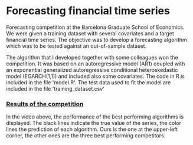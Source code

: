 # Forecasting financial time series

<p> Forecasting competition at the Barcelona Graduate School of Economics. We were given a training dataset with several covariates and a target financial time series. The objective was to develop a forecasting algorithm which was to be tested against an out-of-sample dataset. </p>

<p>The algorithm that I developed together with some colleagues won the competition. It was based on an autoregressive model (AR1) coupled with an exponential generalized autoregressive conditional heteroskedastic model (EGARCH(1,1)) and included also some covariates. The code in R is included in the file 'model.R'. The test data used to fit the model are included in the file 'training_dataset.csv' </p>

### <a href="https://www.youtube.com/watch?v=jJDSCSLbXmY">Results of the competition</a> 

<p>In the video above, the performance of the best performing algorithms is displayed. The black lines indicate the true value of the series, the color lines the prediction of each algorithm. Ours is the one at the upper-left corner, the other ones are the three best performing competitors.</p>